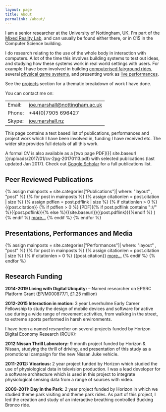 ```yaml
---
layout: page
title: About
permalink: /about/
---
```


I am a senior researcher at the University of Nottingham, UK. I'm part of the [Mixed Reality Lab](https://www.nottingham.ac.uk/research/groups/mixedrealitylab/), and can usually be found either there, or in C15 in the Computer Science building.

I do research relating to the use of the whole body in interaction with computers. A lot of the time this involves building systems to test out ideas, and studying how these systems work in real world settings with users. For example I have been involved in building [computerised fairground rides]({{site.baseurl}}/projects/Rides/index.html), several [physical game systems]({{site.baseurl}}/games/), and presenting work as [live performances]({{site.baseurl}}/performances/).

See the [projects]({{site.baseurl}}/projects/) section for a thematic breakdown of work I have done.

You can contact me on:
<table border="0">
<tbody>
<tr>
<td>Email:</td>
<td><a href="mailto:joe.marshall@nottingham.ac.uk">joe.marshall@nottingham.ac.uk</a></td>
</tr>
<tr>
<td>Phone:</td>
<td>+44(0)7905 696427</td>
</tr>
<tr>
<td>Skype:</td>
<td><a href="callto://joe.marshall.nz">joe.marshall.nz</a></td>
</tr>
</tbody>
</table>

This page contains a text based list of publications, performances and project work which I have been involved in, funding I have received etc. The wider site provides full details of all this work.

A formal CV is also available as a [two page PDF]({{ site.baseurl }}/uploads/2017/01/cv-2pg-20170113.pdf) with selected publications (last updated Jan 2017). Check out [Google Scholar](https://scholar.google.co.uk/citations?user=2tMhmgIAAAAJ&hl=en&oi=ao) for a full publications list. 


## Peer Reviewed Publications

{% assign mainposts = site.categories["Publications"]| where: "layout" , "post" %}
{% for post in mainposts %}
{% assign citationlen = post.citation | size %}
{% assign pdflen = post.pdflink | size %}
{% if citationlen > 0 %}
{{post.citation}}
{% if pdflen > 0 %} [PDF]({% if post.pdflink contains "://" %}{{post.pdflink}}{% else %}{{site.baseurl}}{{post.pdflink}}{%endif %} ) {% endif %} [more...]({{site.baseurl}}{{post.url}})
{% endif %}
{% endfor %}

## Presentations, Performances and Media

{% assign mainposts = site.categories["Performances"]| where: "layout" , "post" %}
{% for post in mainposts %}
{% assign citationlen = post.citation | size %}
{% if citationlen > 0 %}
{{post.citation}} [more...]({{site.baseurl}}{{post.url}})
{% endif %}
{% endfor %}

## Research Funding

**2014-2019 Living with Digital Ubiquity:** – Named researcher on EPSRC Platform Grant (EP/M000877/1, £1.25 million)

**2012-2015 Interaction in motion:** 3 year Leverhulme Early Career Fellowship to study the design of mobile devices and software for active use during a wide range of movement activities, from walking in the street, to extreme sports performed in harsh environments.

I have been a named researcher on several projects funded by Horizon Digital Economy Research (RCUK):

**2012 Nissan Thrill Laboratory:** 9 month project funded by Horizon & Nissan, studying the thrill of driving, and presentation of this study as a promotional campaign for the new Nissan Juke vehicle.

**2011-2012: Vicarious:** 2 year project funded by Horizon which studied the use of physiological data in television production. I was a lead developer for a software architecture which is used in this project to integrate physiological sensing data from a range of sources with video.

**2009-2011: Day in the Park:** 2 year project funded by Horizon in which we studied theme park visiting and theme park rides. As part of this project, I led the creation and study of an interactive breathing controlled Bucking Bronco ride.
